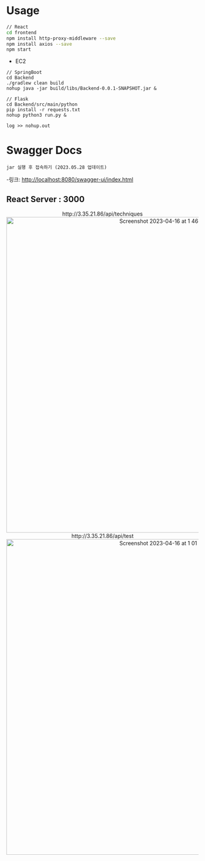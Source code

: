 # Usage
```bash
// React
cd frontend
npm install http-proxy-middleware --save  
npm install axios --save  
npm start  
```

* EC2
```basg
// SpringBoot
cd Backend
./gradlew clean build
nohup java -jar build/libs/Backend-0.0.1-SNAPSHOT.jar &

// Flask
cd Backend/src/main/python
pip install -r requests.txt
nohup python3 run.py &

log >> nohup.out
```

# Swagger Docs
    jar 실행 후 접속하기 (2023.05.28 업데이트)

-링크: <http://localhost:8080/swagger-ui/index.html>

React Server : 3000
---


<p align="center">
http://3.35.21.86/api/techniques
<img width="827" alt="Screenshot 2023-04-16 at 1 46 12 PM" src="https://user-images.githubusercontent.com/82564045/232267890-7815c58e-f189-461c-86f3-33456bd1ba0f.png">  
http://3.35.21.86/api/test
<img width="827" alt="Screenshot 2023-04-16 at 1 01 39 PM" src="https://user-images.githubusercontent.com/82564045/232265760-fcf2a2ba-78fd-4068-b7f1-5c653bbbee05.png">
</p>
